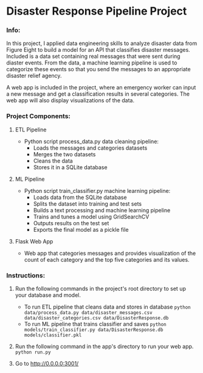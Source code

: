 # Disaster Response Pipeline Project

### Info:
In this project, I applied data engineering skills to analyze disaster data from Figure Eight to build a model for an API that classifies disaster messages.  Included is a data set containing real messages that were sent during diaster events.  From the data, a machine learning pipeline is used to categorize these events so that you send the messages to an appropriate disaster relief agency.

A web app is included in the project, where an emergency worker can input a new message and get a classification results in several categories. The web app will also display visualizations of the data.

### Project Components:
1. ETL Pipeline
	- Python script process_data.py data cleaning pipeline:
		- Loads the messages and categories datasets
		- Merges the two datasets
		- Cleans the data
		- Stores it in a SQLite database

2. ML Pipeline
	- Python script train_classifier.py machine learning pipeline:
		- Loads data from the SQLite database
		- Splits the dataset into training and test sets
		- Builds a text processing and machine learning pipeline
		- Trains and tunes a model using GridSearchCV
		- Outputs results on the test set
		- Exports the final model as a pickle file

3. Flask Web App
	- Web app that categories messages and provides visualization of the count of each category and the top five categories 		and its values. 

### Instructions:
1. Run the following commands in the project's root directory to set up your database and model.

    - To run ETL pipeline that cleans data and stores in database
        `python data/process_data.py data/disaster_messages.csv data/disaster_categories.csv data/DisasterResponse.db`
    - To run ML pipeline that trains classifier and saves
        `python models/train_classifier.py data/DisasterResponse.db models/classifier.pkl`

2. Run the following command in the app's directory to run your web app.
    `python run.py`

3. Go to http://0.0.0.0:3001/
